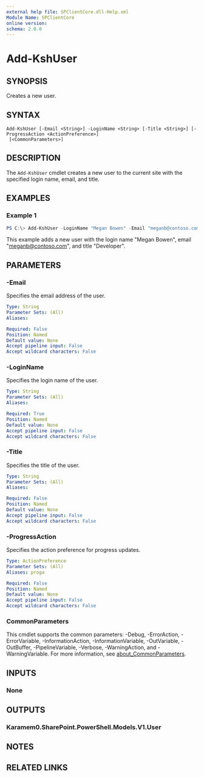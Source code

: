 ```yaml
---
external help file: SPClientCore.dll-Help.xml
Module Name: SPClientCore
online version:
schema: 2.0.0
---
```


# Add-KshUser

## SYNOPSIS
Creates a new user.

## SYNTAX

```
Add-KshUser [-Email <String>] -LoginName <String> [-Title <String>] [-ProgressAction <ActionPreference>]
 [<CommonParameters>]
```

## DESCRIPTION
The `Add-KshUser` cmdlet creates a new user to the current site with the specified login name, email, and title.

## EXAMPLES

### Example 1
```powershell
PS C:\> Add-KshUser -LoginName "Megan Bowen" -Email "meganb@contoso.com" -Title "Developer"
```

This example adds a new user with the login name "Megan Bowen", email "meganb@contoso.com", and title "Developer".

## PARAMETERS

### -Email
Specifies the email address of the user.

```yaml
Type: String
Parameter Sets: (All)
Aliases:

Required: False
Position: Named
Default value: None
Accept pipeline input: False
Accept wildcard characters: False
```

### -LoginName
Specifies the login name of the user.

```yaml
Type: String
Parameter Sets: (All)
Aliases:

Required: True
Position: Named
Default value: None
Accept pipeline input: False
Accept wildcard characters: False
```

### -Title
Specifies the title of the user.

```yaml
Type: String
Parameter Sets: (All)
Aliases:

Required: False
Position: Named
Default value: None
Accept pipeline input: False
Accept wildcard characters: False
```

### -ProgressAction
Specifies the action preference for progress updates.

```yaml
Type: ActionPreference
Parameter Sets: (All)
Aliases: proga

Required: False
Position: Named
Default value: None
Accept pipeline input: False
Accept wildcard characters: False
```

### CommonParameters
This cmdlet supports the common parameters: -Debug, -ErrorAction, -ErrorVariable, -InformationAction, -InformationVariable, -OutVariable, -OutBuffer, -PipelineVariable, -Verbose, -WarningAction, and -WarningVariable. For more information, see [about_CommonParameters](http://go.microsoft.com/fwlink/?LinkID=113216).

## INPUTS

### None
## OUTPUTS

### Karamem0.SharePoint.PowerShell.Models.V1.User
## NOTES

## RELATED LINKS

